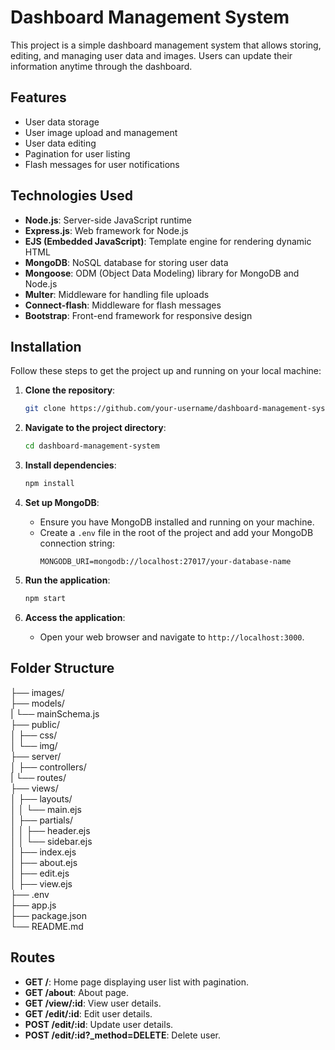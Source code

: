 # Dashboard Management System

This project is a simple dashboard management system that allows storing, editing, and managing user data and images. Users can update their information anytime through the dashboard.

## Features

- User data storage
- User image upload and management
- User data editing
- Pagination for user listing
- Flash messages for user notifications

## Technologies Used

- **Node.js**: Server-side JavaScript runtime
- **Express.js**: Web framework for Node.js
- **EJS (Embedded JavaScript)**: Template engine for rendering dynamic HTML
- **MongoDB**: NoSQL database for storing user data
- **Mongoose**: ODM (Object Data Modeling) library for MongoDB and Node.js
- **Multer**: Middleware for handling file uploads
- **Connect-flash**: Middleware for flash messages
- **Bootstrap**: Front-end framework for responsive design

## Installation

Follow these steps to get the project up and running on your local machine:

1. **Clone the repository**:
    ```bash
    git clone https://github.com/your-username/dashboard-management-system.git
    ```

2. **Navigate to the project directory**:
    ```bash
    cd dashboard-management-system
    ```

3. **Install dependencies**:
    ```bash
    npm install
    ```

4. **Set up MongoDB**:
    - Ensure you have MongoDB installed and running on your machine.
    - Create a `.env` file in the root of the project and add your MongoDB connection string:
        ```
        MONGODB_URI=mongodb://localhost:27017/your-database-name
        ```

5. **Run the application**:
    ```bash
    npm start
    ```

6. **Access the application**:
    - Open your web browser and navigate to `http://localhost:3000`.

## Folder Structure

├── images/  
├── models/  
| └── mainSchema.js  
├── public/  
│ ├── css/  
│ └── img/  
├── server/  
│ ├── controllers/  
| └── routes/   
├── views/  
│ ├── layouts/  
│ │ └── main.ejs  
│ ├── partials/  
│ │ ├── header.ejs  
│ │ └── sidebar.ejs  
│ ├── index.ejs  
│ ├── about.ejs  
│ ├── edit.ejs   
│ ├── view.ejs  
├── .env  
├── app.js  
├── package.json  
└── README.md  

## Routes

- **GET /**: Home page displaying user list with pagination.
- **GET /about**: About page.
- **GET /view/:id**: View user details.
- **GET /edit/:id**: Edit user details.
- **POST /edit/:id**: Update user details.
- **POST /edit/:id?_method=DELETE**: Delete user.
